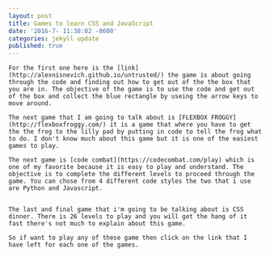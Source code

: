 ```yaml
---
layout: post
title: Games to learn CSS and JavaScript
date: '2016-7- 11:38:02 -0600'
categories: jekyll update
published: true
---
```

	For the first one here is the [link](http://alexnisnevich.github.io/untrusted/) the game is about going through the code and finding out how to get out of the the box that you are in. The objective of the game is to use the code and get out of the box and collect the blue rectangle by useing the arrow keys to move around.

    The next game that I am going to talk about is [FLEXBOX FROGGY](http://flexboxfroggy.com/) it is a game that where you have to get the the frog to the lilly pad by putting in code to tell the frog what to do. I don't know much about this game but it is one of the easiest games to play.
    
    The next game is [code combat](https://codecombat.com/play) which is one of my favorite because it is easy to play and understand. The objective is to complete the different levels to proceed through the game. You can chose from 4 different code styles the two that i use are Python and Javascript.
    
    
	The last and final game that i'm going to be talking about is CSS dinner. There is 26 levels to play and you will get the hang of it fast there's not much to explain about this game. 
    
    So if want to play any of these game then click on the link that I have left for each one of the games.
   